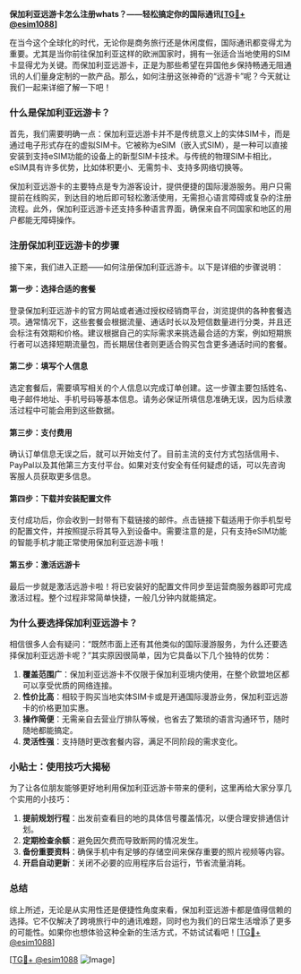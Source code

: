 **保加利亚远游卡怎么注册whats？——轻松搞定你的国际通讯[[TG💪+ @esim1088](https://t.me/s/esim1088)]**

在当今这个全球化的时代，无论你是商务旅行还是休闲度假，国际通讯都变得尤为重要。尤其是当你前往保加利亚这样的欧洲国家时，拥有一张适合当地使用的SIM卡显得尤为关键。而保加利亚远游卡，正是为那些希望在异国他乡保持畅通无阻通讯的人们量身定制的一款产品。那么，如何注册这张神奇的“远游卡”呢？今天就让我们一起来详细了解一下吧！

### 什么是保加利亚远游卡？

首先，我们需要明确一点：保加利亚远游卡并不是传统意义上的实体SIM卡，而是通过电子形式存在的虚拟SIM卡。它被称为eSIM（嵌入式SIM），是一种可以直接安装到支持eSIM功能的设备上的新型SIM卡技术。与传统的物理SIM卡相比，eSIM具有许多优势，比如体积更小、无需剪卡、支持多网络切换等。

保加利亚远游卡的主要特点是专为游客设计，提供便捷的国际漫游服务。用户只需提前在线购买，到达目的地后即可轻松激活使用，无需担心语言障碍或复杂的注册流程。此外，保加利亚远游卡还支持多种语言界面，确保来自不同国家和地区的用户都能无障碍操作。

### 注册保加利亚远游卡的步骤

接下来，我们进入正题——如何注册保加利亚远游卡。以下是详细的步骤说明：

#### 第一步：选择合适的套餐

登录保加利亚远游卡的官方网站或者通过授权经销商平台，浏览提供的各种套餐选项。通常情况下，这些套餐会根据流量、通话时长以及短信数量进行分类，并且还会标注有效期和价格。建议根据自己的实际需求来挑选最合适的方案，例如短期旅行者可以选择短期流量包，而长期居住者则更适合购买包含更多通话时间的套餐。

#### 第二步：填写个人信息

选定套餐后，需要填写相关的个人信息以完成订单创建。这一步骤主要包括姓名、电子邮件地址、手机号码等基本信息。请务必保证所填信息准确无误，因为后续激活过程中可能会用到这些数据。

#### 第三步：支付费用

确认订单信息无误之后，就可以开始支付了。目前主流的支付方式包括信用卡、PayPal以及其他第三方支付平台。如果对支付安全有任何疑虑的话，可以先咨询客服人员获取更多信息。

#### 第四步：下载并安装配置文件

支付成功后，你会收到一封带有下载链接的邮件。点击链接下载适用于你手机型号的配置文件，并按照提示将其导入到设备中。需要注意的是，只有支持eSIM功能的智能手机才能正常使用保加利亚远游卡哦！

#### 第五步：激活远游卡

最后一步就是激活远游卡啦！将已安装好的配置文件同步至运营商服务器即可完成激活过程。整个过程非常简单快捷，一般几分钟内就能搞定。

### 为什么要选择保加利亚远游卡？

相信很多人会有疑问：“既然市面上还有其他类似的国际漫游服务，为什么还要选择保加利亚远游卡呢？”其实原因很简单，因为它具备以下几个独特的优势：

1. **覆盖范围广**：保加利亚远游卡不仅限于保加利亚境内使用，在整个欧盟地区都可以享受优质的网络连接。
2. **性价比高**：相较于购买当地实体SIM卡或是开通国际漫游业务，保加利亚远游卡的价格更加实惠。
3. **操作简便**：无需亲自去营业厅排队等候，也省去了繁琐的语言沟通环节，随时随地都能搞定。
4. **灵活性强**：支持随时更改套餐内容，满足不同阶段的需求变化。

### 小贴士：使用技巧大揭秘

为了让各位朋友能够更好地利用保加利亚远游卡带来的便利，这里再给大家分享几个实用的小技巧：

1. **提前规划行程**：出发前查看目的地的具体信号覆盖情况，以便合理安排通信计划。
2. **定期检查余额**：避免因欠费而导致断网的情况发生。
3. **备份重要资料**：确保手机中有足够的存储空间来保存重要的照片视频等内容。
4. **开启自动更新**：关闭不必要的应用程序后台运行，节省流量消耗。

### 总结

综上所述，无论是从实用性还是便捷性角度来看，保加利亚远游卡都是值得信赖的选择。它不仅解决了跨境旅行中的通讯难题，同时也为我们的日常生活增添了更多的可能性。如果你也想体验这种全新的生活方式，不妨试试看吧！[[TG💪+ @esim1088](https://t.me/s/esim1088)]

[[TG💪+ @esim1088](https://t.me/s/esim1088) ![Image](https://i.postimg.cc/4NQfJmqS/Snipaste-2025-05-13-00-14-12.png)]